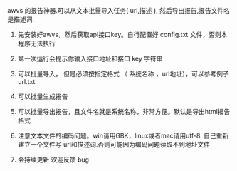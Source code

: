 awvs 的报告神器.可以从文本批量导入任务( url,描述 ), 然后导出报告,报告文件名是描述词.



1. 先安装好awvs，然后获取api接口key。自行配置好 config.txt 文件，否则本程序无法执行

2. 第一次运行会提示你输入接口地址和接口 key 字符串

3. 可以批量导入， 但是必须按指定格式 （ 系统名称  ，url地址），可以参考例子url.txt

4. 可以批量生成报告

5. 可以批量导出报告，且文件名就是系统名称，非常方便。默认是导出html报告格式

6. 注意文本文件的编码问题。win请用GBK，linux或者mac请用utf-8. 自己重新建立一个文件写 url和描述词.否则可能因为编码问题读取不到地址文件

7. 会持续更新 欢迎反馈 bug
